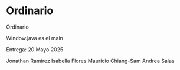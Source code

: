 # Ordinario
Ordinario

Window.java es el main

Entrega: 20 Mayo 2025

Jonathan Ramírez
Isabella Flores
Mauricio Chiang-Sam
Andrea Salas
